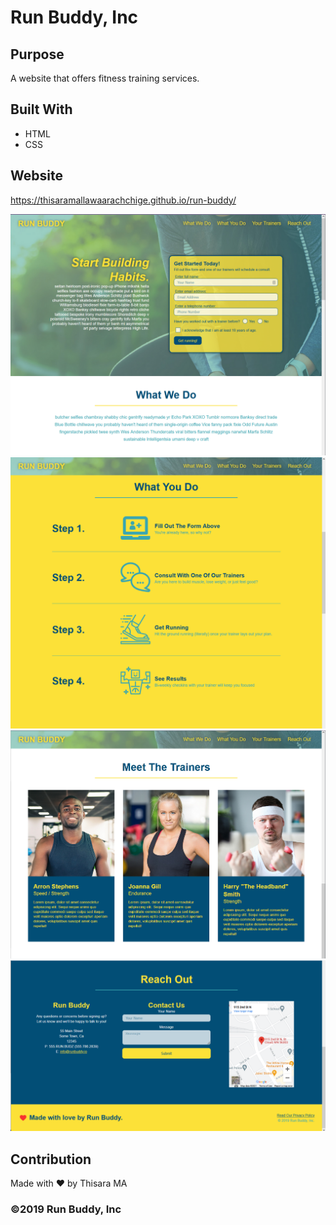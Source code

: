 # Run Buddy, Inc

## Purpose
A website that offers fitness training services. 

## Built With
* HTML
* CSS

## Website
https://thisaramallawaarachchige.github.io/run-buddy/

<img src="./assets/screenshot-1.png" alt="Website-screenshot-1"/><br/>
<img src="./assets/screenshot-2.png" alt="Website-screenshot-2"/><br/>
<img src="./assets/screenshot-3.png" alt="Website-screenshot-3"/><br/>
<img src="./assets/screenshot-4.png" alt="Website-screenshot-4"/><br/>

## Contribution
Made with ❤️ by Thisara MA

### ©️2019 Run Buddy, Inc 
